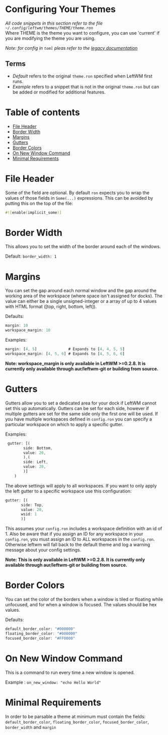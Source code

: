 # Configuring Your Themes

_All code snippets in this section refer to the file `~/.config/leftwm/themes/THEME/theme.ron`_  
Where THEME is the theme you want to configure, you can use 'current' if you are modifying the theme you are using.

_Note: for config in `toml` pleas refer to the [legacy documentation](Theme-Config-toml.md)_

## Terms

- _Default_ refers to the original `theme.ron` specified when LeftWM first runs.
- _Example_ refers to a snippet that is not in the original `theme.ron` but can be added or modified for additional features.

# Table of contents

- [File Header](#file-header)
- [Border Width](#border-width)
- [Margins](#margins)
- [Gutters](#gutters)
- [Border Colors](#border-colors)
- [On New Window Command](#on-new-window-command)
- [Minimal Requirements](#minimal-requirements)

# File Header

Some of the field are optional. By default `ron` expects you to wrap the values of those fields in `Some(...)` expressions. This can be avoided by putting this on the top of the file:
```rust
#![enable(implicit_some)]
```

# Border Width

This allows you to set the width of the border around each of the windows.

Default: `border_width: 1`

# Margins

You can set the gap around each normal window and the gap around the working area of the workspace (where space isn't assigned for docks). The value can either be a single unsigned-integer or a array of up to 4 values with HTML format ([top, right, bottom, left]).

Defaults: 

```rust
margin: 10
workspace_margin: 10
```

Examples:

```rust
margin: [4, 5]              # Expands to [4, 4, 5, 5]
workspace_margin: [4, 5, 6] # Expands to [4, 5, 6, 6]
```
**Note: workspace_margin is only available in LeftWM >=0.2.8. It is currently only available through aur/leftwm-git or building from source.**

# Gutters

Gutters allow you to set a dedicated area for your dock if LeftWM cannot set this up automatically. Gutters can be set for each side, however if multiple gutters are set for the same side only the first one will be used. If you have multiple workspaces defined in `config.ron` you can specify a particular workspace on which to apply a specific gutter.

Examples:

```rust
 gutter: [(
        side: Bottom,
        value: 20,
        ),(
        side: Left,
        value: 20,
        )]
    )
```
The above settings will apply to all workspaces. If you want to only apply the left gutter to a specific workspace use this configuration:
```rust
gutter: [(
       side: Top,
       value: 20,
       wsid: 1
       )]
```
This assumes your `config.ron` includes a workspace definition with an id of 1. Also be aware that if you assign an ID for any workspace in your `config.ron`, you must assign an ID to ALL workspaces in the `config.ron`. Otherwise leftwm will fall back to the default theme and log a warning message about your config settings.

**Note: This is only available in LeftWM >=0.2.8. It is currently only available through aur/leftwm-git or building from source.**

# Border Colors

You can set the color of the borders when a window is tiled or floating while unfocused, and for when a window is focused. The values should be hex values.

Defaults:

```rust
default_border_color: "#000000"
floating_border_color: "#000000"
focused_border_color: "#FF0000"
```

# On New Window Command

This is a command to run every time a new window is opened.

Example : `on_new_window: "echo Hello World"`

# Minimal Requirements
In order to be parsable a theme at minimum must contain the fields: 
`default_border_color`, `floating_border_color`, `focused_border_color`, `border_width` and `margin`